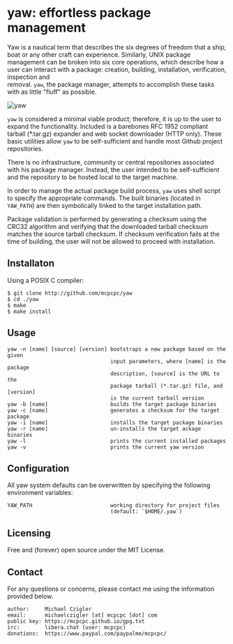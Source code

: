 # yaw: effortless package management

Yaw is a nautical term that describes the six degrees of freedom that a ship,
boat or any other craft can experience. Similarly, UNIX package management can
be broken into six core operations, which describe how a user can interact with
a package: creation, building, installation, verification, inspection and  
removal. <code>yaw</code>, the package manager, attempts to accomplish these 
tasks with as little "fluff" as possible.

![yaw](https://upload.wikimedia.org/wikipedia/commons/5/55/USS_Langley_%28CVL-27%29_and_battleship_in_typhoon_1944.jpeg)

<code>yaw</code> is considered a minimal viable product; therefore, it is up to
the user to expand the functionality.  Included is a barebones RFC 1952
compliant tarball (*.tar.gz) expander and web socket downloader (HTTP only). 
These basic utilities allow <code>yaw</code> to be self-sufficient and handle 
most Github project repositories.

There is no infrastructure, community or central repositories associated with 
his package manager. Instead, the user intended to be self-sufficient and the 
repository to be hosted local to the target machine.

In order to manage the actual package build process, <code>yaw</code> uses 
shell script to specify the appropriate commands. The built binaries (located 
in <code>YAW_PATH</code>) are then symbolically linked to the target 
installation path. 

Package validation is performed by generating a checksum using the CRC32
algorithm and verifying that the downloaded tarball checksum matches the source
tarball checksum. If checksum verification fails at the time of building, the
user will not be allowed to proceed with installation.

## Installaton

Using a POSIX C compiler:

	$ git clone http://github.com/mcpcpc/yaw
	$ cd ./yaw
	$ make
	$ make install

## Usage

```
yaw -n [name] [source] [version] bootstraps a new package based on the given 
                                 input parameters, where [name] is the package 
                                 description, [source] is the URL to the 
                                 package tarball (*.tar.gz) file, and [version] 
                                 is the current tarball version
yaw -b [name]                    builds the target package binaries
yaw -c [name]                    generates a checksum for the target package
yaw -i [name]                    installs the target package binaries
yaw -r [name]                    un-installs the target ackage binaries
yaw -l                           prints the current installed packages
yaw -v                           prints the current yaw version
```

## Configuration

All yaw system defaults can be overwritten by specifying the following 
environment variables:

```
YAW_PATH                         working directory for project files 
                                 (default: `$HOME/.yaw`)
```

## Licensing

Free and (forever) open source under the MIT License.

## Contact

For any questions or concerns, please contact me using the information
provided below. 

```
author:     Michael Czigler
email:      michaelczigler [at] mcpcpc [dot] com
public key: https://mcpcpc.github.io/gpg.txt
irc:        libera.chat (user: mcpcpc)
donations:  https://www.paypal.com/paypalme/mcpcpc/
```
